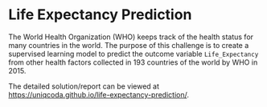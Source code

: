 # Life Expectancy Prediction

The World Health Organization (WHO) keeps track of the health status for many countries in the world. The purpose of this challenge is to create a supervised learning model to predict the outcome variable `Life_Expectancy` from other health factors collected in 193 countries of the world by WHO in 2015.

The detailed solution/report can be viewed at https://uniqcoda.github.io/life-expectancy-prediction/.
